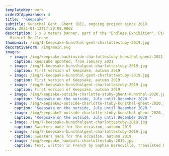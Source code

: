 ```yaml
---
templateKey: work
orderOfAppearance: 4
title: '"Keepsake"'
subtitle: Kunsthal Gent, Ghent (BE), ongoing project since 2019
date: 2021-01-12T17:20:09.900Z
description: 5 x 8 meters banner, part of the "Endless Exhibition". Pictures by
  Michiel De Cleene
thumbnail: /img/1-keepsake-kunsthal-gent-charlottestuby-2019.jpg
decorativeForm: /img/main.svg
images:
  - image: /img/keepsake-backinside-charlottestuby-kunsthal-ghent-2021.jpg
    caption: Keepsake updated, from January 2021
  - image: /img/1-keepsake-kunsthalgent-charlottestuby-2019.jpg
    caption: First version of Keepsake, autumn 2019
  - image: /img/2-keespake-kunsthal-gent-charlottestuby-2019.jpg
    caption: First version of Keepsake, autumn 2019
  - image: /img/6-keepsake-kunsthalgent-charlottestuby-2019.jpg
    caption: First version of Keepsake, autumn 2019
  - image: /img/keepsake-outside-charlotte-stuby-ghent-kunsthal-2020.jpg
    caption: "Keepsake on the outside, July until December 2020 "
  - image: /img/keepsake3-outside-charlotte-stuby-kunsthal-ghent-2020.jpg
    caption: "Keepsake on the outside, July until December 2020 "
  - image: /img/keepsake2-outside-charlotte-stuby-kunsthal-ghent-2020.jpg
    caption: "Keepsake on the outside, July until December 2020 "
  - image: /img/7-keepsake-kunsthalgent-charlottestuby-2019.jpg
    caption: Sweaters made for the occasion, autumn 2019
  - image: /img/8-keepsake-kunsthalgent-charlottestuby-2019.jpg
    caption: Sweaters made for the occasion, autumn 2019
  - image: /img/keepsake_handouts-charlottestuby-2019.jpg
    caption: Text, written in French by Sophie Bernoville, translated by Céline Burnand
---
```

